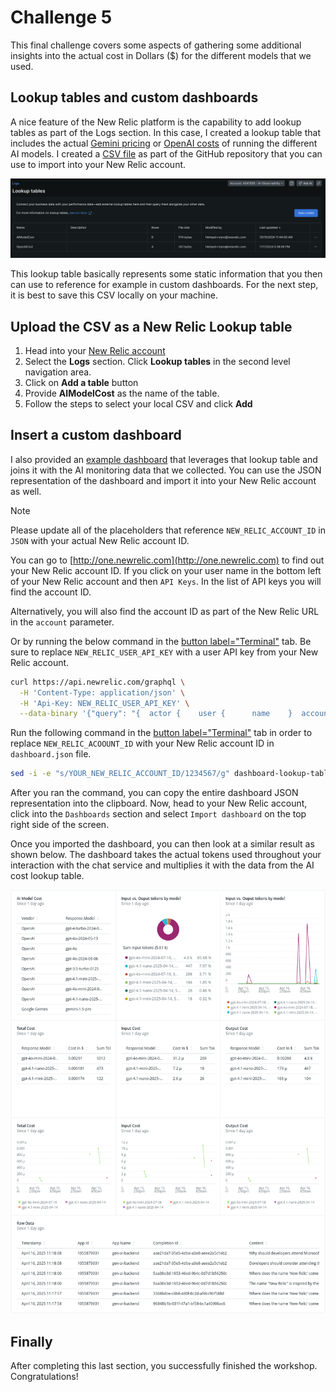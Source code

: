 # Challenge 5

This final challenge covers some aspects of gathering some additional insights into the actual cost in Dollars ($) for the different models that we used.

## Lookup tables and custom dashboards

A nice feature of the New Relic platform is the capability to add lookup tables as part of the Logs section. In this case, I created a lookup table that includes the actual [Gemini pricing](https://ai.google.dev/pricing#1_5flash) or [OpenAI costs](https://openai.com/api/pricing/) of running the different AI models. I created a [CSV file](./model-cost-lookup-table.csv) as part of the GitHub repository that you can use to import into your New Relic account.

![New Relic logs lookup tables](./assets/new-relic-logs-lookup-tables.png)

This lookup table basically represents some static information that you then can use to reference for example in custom dashboards. For the next step, it is best to save this CSV locally on your machine.

## Upload the CSV as a New Relic Lookup table

1. Head into your [New Relic account](https://one.newrelic.com)
2. Select the **Logs** section. Click **Lookup tables** in the second level navigation area.
3. Click on **Add a table** button
4. Provide **AIModelCost** as the name of the table.
5. Follow the steps to select your local CSV and click **Add**

## Insert a custom dashboard

I also provided an [example dashboard](./dashboard-lookup-table.json) that leverages that lookup table and joins it with the AI monitoring data that we collected. You can use the JSON representation of the dashboard and import it into your New Relic account as well.

> [!NOTE]
> Please update all of the placeholders that reference `NEW_RELIC_ACCOUNT_ID` in `JSON` with your actual New Relic account ID.

You can go to [http://one.newrelic.com](http://one.newrelic.com) to find out your New Relic account ID. If you click on your user name in the bottom left of your New Relic account and then `API Keys`. In the list of API keys you will find the account ID.

Alternatively, you will also find the account ID as part of the New Relic URL in the `account` parameter.

Or by running the below command in the [button label="Terminal"](tab-0) tab. Be sure to replace `NEW_RELIC_USER_API_KEY` with a user API key from your New Relic account.

```bash
curl https://api.newrelic.com/graphql \
  -H 'Content-Type: application/json' \
  -H 'Api-Key: NEW_RELIC_USER_API_KEY' \
  --data-binary '{"query": "{  actor {    user {      name    }  accounts {      id      name    }  }}" }'
```

Run the following command in the [button label="Terminal"](tab-0) tab in order to replace `NEW_RELIC_ACOOUNT_ID` with your New Relic account ID in `dashboard.json` file.

```bash
sed -i -e "s/YOUR_NEW_RELIC_ACCOUNT_ID/1234567/g" dashboard-lookup-table.json
```

After you ran the command, you can copy the entire dashboard JSON representation into the clipboard. Now, head to your New Relic account, click into the `Dashboards` section and select `Import dashboard` on the top right side of the screen.

Once you imported the dashboard, you can then look at a similar result as shown below. The dashboard takes the actual tokens used throughout your interaction with the chat service and multiplies it with the data from the AI cost lookup table.

![New Relic dashboard ai model cost](./assets/new-relic-dashboard-ai-model-cost.png)

## Finally

After completing this last section, you successfully finished the workshop. Congratulations!
